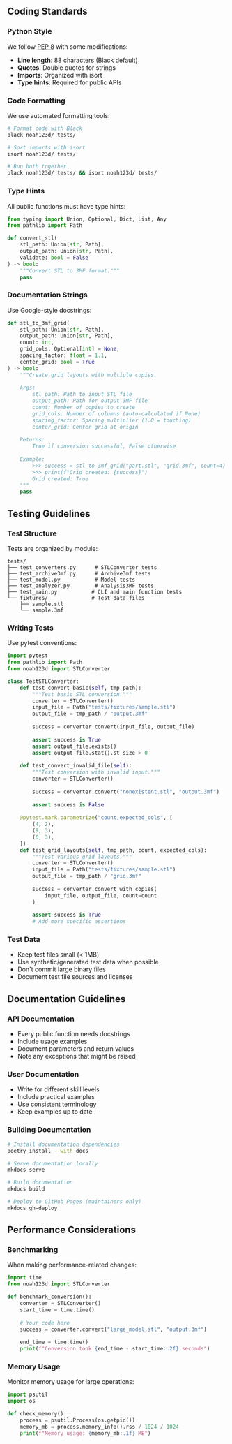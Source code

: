 ## Coding Standards

### Python Style

We follow [PEP 8](https://pep8.org/) with some modifications:

- **Line length**: 88 characters (Black default)
- **Quotes**: Double quotes for strings
- **Imports**: Organized with isort
- **Type hints**: Required for public APIs

### Code Formatting

We use automated formatting tools:

```bash
# Format code with Black
black noah123d/ tests/

# Sort imports with isort
isort noah123d/ tests/

# Run both together
black noah123d/ tests/ && isort noah123d/ tests/
```

### Type Hints

All public functions must have type hints:

```python
from typing import Union, Optional, Dict, List, Any
from pathlib import Path

def convert_stl(
    stl_path: Union[str, Path],
    output_path: Union[str, Path],
    validate: bool = False
) -> bool:
    """Convert STL to 3MF format."""
    pass
```

### Documentation Strings

Use Google-style docstrings:

```python
def stl_to_3mf_grid(
    stl_path: Union[str, Path],
    output_path: Union[str, Path],
    count: int,
    grid_cols: Optional[int] = None,
    spacing_factor: float = 1.1,
    center_grid: bool = True
) -> bool:
    """Create grid layouts with multiple copies.
    
    Args:
        stl_path: Path to input STL file
        output_path: Path for output 3MF file
        count: Number of copies to create
        grid_cols: Number of columns (auto-calculated if None)
        spacing_factor: Spacing multiplier (1.0 = touching)
        center_grid: Center grid at origin
        
    Returns:
        True if conversion successful, False otherwise
        
    Example:
        >>> success = stl_to_3mf_grid("part.stl", "grid.3mf", count=4)
        >>> print(f"Grid created: {success}")
        Grid created: True
    """
    pass
```

## Testing Guidelines

### Test Structure

Tests are organized by module:

```
tests/
├── test_converters.py      # STLConverter tests
├── test_archive3mf.py      # Archive3mf tests
├── test_model.py           # Model tests
├── test_analyzer.py        # Analysis3MF tests
├── test_main.py           # CLI and main function tests
└── fixtures/              # Test data files
    ├── sample.stl
    └── sample.3mf
```

### Writing Tests

Use pytest conventions:

```python
import pytest
from pathlib import Path
from noah123d import STLConverter

class TestSTLConverter:
    def test_convert_basic(self, tmp_path):
        """Test basic STL conversion."""
        converter = STLConverter()
        input_file = Path("tests/fixtures/sample.stl")
        output_file = tmp_path / "output.3mf"
        
        success = converter.convert(input_file, output_file)
        
        assert success is True
        assert output_file.exists()
        assert output_file.stat().st_size > 0
    
    def test_convert_invalid_file(self):
        """Test conversion with invalid input."""
        converter = STLConverter()
        
        success = converter.convert("nonexistent.stl", "output.3mf")
        
        assert success is False
    
    @pytest.mark.parametrize("count,expected_cols", [
        (4, 2),
        (9, 3),
        (6, 3),
    ])
    def test_grid_layouts(self, tmp_path, count, expected_cols):
        """Test various grid layouts."""
        converter = STLConverter()
        input_file = Path("tests/fixtures/sample.stl")
        output_file = tmp_path / "grid.3mf"
        
        success = converter.convert_with_copies(
            input_file, output_file, count=count
        )
        
        assert success is True
        # Add more specific assertions
```

### Test Data

- Keep test files small (< 1MB)
- Use synthetic/generated test data when possible
- Don't commit large binary files
- Document test file sources and licenses

## Documentation Guidelines

### API Documentation

- Every public function needs docstrings
- Include usage examples
- Document parameters and return values
- Note any exceptions that might be raised

### User Documentation

- Write for different skill levels
- Include practical examples
- Use consistent terminology
- Keep examples up to date

### Building Documentation

```bash
# Install documentation dependencies
poetry install --with docs

# Serve documentation locally
mkdocs serve

# Build documentation
mkdocs build

# Deploy to GitHub Pages (maintainers only)
mkdocs gh-deploy
```

## Performance Considerations

### Benchmarking

When making performance-related changes:

```python
import time
from noah123d import STLConverter

def benchmark_conversion():
    converter = STLConverter()
    start_time = time.time()
    
    # Your code here
    success = converter.convert("large_model.stl", "output.3mf")
    
    end_time = time.time()
    print(f"Conversion took {end_time - start_time:.2f} seconds")
```

### Memory Usage

Monitor memory usage for large operations:

```python
import psutil
import os

def check_memory():
    process = psutil.Process(os.getpid())
    memory_mb = process.memory_info().rss / 1024 / 1024
    print(f"Memory usage: {memory_mb:.1f} MB")
```


